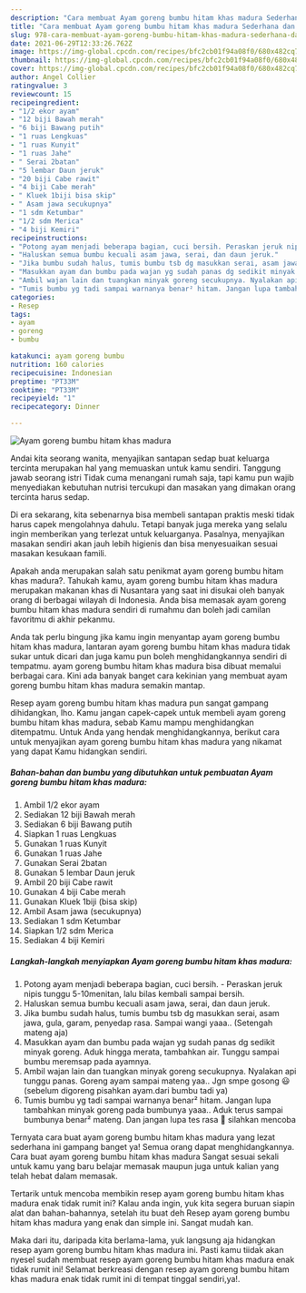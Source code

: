 ```yaml
---
description: "Cara membuat Ayam goreng bumbu hitam khas madura Sederhana dan Mudah Dibuat"
title: "Cara membuat Ayam goreng bumbu hitam khas madura Sederhana dan Mudah Dibuat"
slug: 978-cara-membuat-ayam-goreng-bumbu-hitam-khas-madura-sederhana-dan-mudah-dibuat
date: 2021-06-29T12:33:26.762Z
image: https://img-global.cpcdn.com/recipes/bfc2cb01f94a08f0/680x482cq70/ayam-goreng-bumbu-hitam-khas-madura-foto-resep-utama.jpg
thumbnail: https://img-global.cpcdn.com/recipes/bfc2cb01f94a08f0/680x482cq70/ayam-goreng-bumbu-hitam-khas-madura-foto-resep-utama.jpg
cover: https://img-global.cpcdn.com/recipes/bfc2cb01f94a08f0/680x482cq70/ayam-goreng-bumbu-hitam-khas-madura-foto-resep-utama.jpg
author: Angel Collier
ratingvalue: 3
reviewcount: 15
recipeingredient:
- "1/2 ekor ayam"
- "12 biji Bawah merah"
- "6 biji Bawang putih"
- "1 ruas Lengkuas"
- "1 ruas Kunyit"
- "1 ruas Jahe"
- " Serai 2batan"
- "5 lembar Daun jeruk"
- "20 biji Cabe rawit"
- "4 biji Cabe merah"
- " Kluek 1biji bisa skip"
- " Asam jawa secukupnya"
- "1 sdm Ketumbar"
- "1/2 sdm Merica"
- "4 biji Kemiri"
recipeinstructions:
- "Potong ayam menjadi beberapa bagian, cuci bersih. Peraskan jeruk nipis tunggu 5-10menitan, lalu bilas kembali sampai bersih."
- "Haluskan semua bumbu kecuali asam jawa, serai, dan daun jeruk."
- "Jika bumbu sudah halus, tumis bumbu tsb dg masukkan serai, asam jawa, gula, garam, penyedap rasa. Sampai wangi yaaa.. (Setengah mateng aja)"
- "Masukkan ayam dan bumbu pada wajan yg sudah panas dg sedikit minyak goreng. Aduk hingga merata, tambahkan air. Tunggu sampai bumbu meremsap pada ayamnya."
- "Ambil wajan lain dan tuangkan minyak goreng secukupnya. Nyalakan api tunggu panas. Goreng ayam sampai mateng yaa.. Jgn smpe gosong 😃 (sebelum digoreng pisahkan ayam.dari bumbu tadi ya)"
- "Tumis bumbu yg tadi sampai warnanya benar² hitam. Jangan lupa tambahkan minyak goreng pada bumbunya yaaa.. Aduk terus sampai bumbunya benar² mateng. Dan jangan lupa tes rasa 🤗 silahkan mencoba"
categories:
- Resep
tags:
- ayam
- goreng
- bumbu

katakunci: ayam goreng bumbu 
nutrition: 160 calories
recipecuisine: Indonesian
preptime: "PT33M"
cooktime: "PT33M"
recipeyield: "1"
recipecategory: Dinner

---
```



![Ayam goreng bumbu hitam khas madura](https://img-global.cpcdn.com/recipes/bfc2cb01f94a08f0/680x482cq70/ayam-goreng-bumbu-hitam-khas-madura-foto-resep-utama.jpg)

Andai kita seorang wanita, menyajikan santapan sedap buat keluarga tercinta merupakan hal yang memuaskan untuk kamu sendiri. Tanggung jawab seorang istri Tidak cuma menangani rumah saja, tapi kamu pun wajib menyediakan kebutuhan nutrisi tercukupi dan masakan yang dimakan orang tercinta harus sedap.

Di era  sekarang, kita sebenarnya bisa membeli santapan praktis meski tidak harus capek mengolahnya dahulu. Tetapi banyak juga mereka yang selalu ingin memberikan yang terlezat untuk keluarganya. Pasalnya, menyajikan masakan sendiri akan jauh lebih higienis dan bisa menyesuaikan sesuai masakan kesukaan famili. 



Apakah anda merupakan salah satu penikmat ayam goreng bumbu hitam khas madura?. Tahukah kamu, ayam goreng bumbu hitam khas madura merupakan makanan khas di Nusantara yang saat ini disukai oleh banyak orang di berbagai wilayah di Indonesia. Anda bisa memasak ayam goreng bumbu hitam khas madura sendiri di rumahmu dan boleh jadi camilan favoritmu di akhir pekanmu.

Anda tak perlu bingung jika kamu ingin menyantap ayam goreng bumbu hitam khas madura, lantaran ayam goreng bumbu hitam khas madura tidak sukar untuk dicari dan juga kamu pun boleh menghidangkannya sendiri di tempatmu. ayam goreng bumbu hitam khas madura bisa dibuat memalui berbagai cara. Kini ada banyak banget cara kekinian yang membuat ayam goreng bumbu hitam khas madura semakin mantap.

Resep ayam goreng bumbu hitam khas madura pun sangat gampang dihidangkan, lho. Kamu jangan capek-capek untuk membeli ayam goreng bumbu hitam khas madura, sebab Kamu mampu menghidangkan ditempatmu. Untuk Anda yang hendak menghidangkannya, berikut cara untuk menyajikan ayam goreng bumbu hitam khas madura yang nikamat yang dapat Kamu hidangkan sendiri.

<!--inarticleads1-->

##### Bahan-bahan dan bumbu yang dibutuhkan untuk pembuatan Ayam goreng bumbu hitam khas madura:

1. Ambil 1/2 ekor ayam
1. Sediakan 12 biji Bawah merah
1. Sediakan 6 biji Bawang putih
1. Siapkan 1 ruas Lengkuas
1. Gunakan 1 ruas Kunyit
1. Gunakan 1 ruas Jahe
1. Gunakan  Serai 2batan
1. Gunakan 5 lembar Daun jeruk
1. Ambil 20 biji Cabe rawit
1. Gunakan 4 biji Cabe merah
1. Gunakan  Kluek 1biji (bisa skip)
1. Ambil  Asam jawa (secukupnya)
1. Sediakan 1 sdm Ketumbar
1. Siapkan 1/2 sdm Merica
1. Sediakan 4 biji Kemiri




<!--inarticleads2-->

##### Langkah-langkah menyiapkan Ayam goreng bumbu hitam khas madura:

1. Potong ayam menjadi beberapa bagian, cuci bersih. - Peraskan jeruk nipis tunggu 5-10menitan, lalu bilas kembali sampai bersih.
1. Haluskan semua bumbu kecuali asam jawa, serai, dan daun jeruk.
1. Jika bumbu sudah halus, tumis bumbu tsb dg masukkan serai, asam jawa, gula, garam, penyedap rasa. Sampai wangi yaaa.. (Setengah mateng aja)
1. Masukkan ayam dan bumbu pada wajan yg sudah panas dg sedikit minyak goreng. Aduk hingga merata, tambahkan air. Tunggu sampai bumbu meremsap pada ayamnya.
1. Ambil wajan lain dan tuangkan minyak goreng secukupnya. Nyalakan api tunggu panas. Goreng ayam sampai mateng yaa.. Jgn smpe gosong 😃 (sebelum digoreng pisahkan ayam.dari bumbu tadi ya)
1. Tumis bumbu yg tadi sampai warnanya benar² hitam. Jangan lupa tambahkan minyak goreng pada bumbunya yaaa.. Aduk terus sampai bumbunya benar² mateng. Dan jangan lupa tes rasa 🤗 silahkan mencoba




Ternyata cara buat ayam goreng bumbu hitam khas madura yang lezat sederhana ini gampang banget ya! Semua orang dapat menghidangkannya. Cara buat ayam goreng bumbu hitam khas madura Sangat sesuai sekali untuk kamu yang baru belajar memasak maupun juga untuk kalian yang telah hebat dalam memasak.

Tertarik untuk mencoba membikin resep ayam goreng bumbu hitam khas madura enak tidak rumit ini? Kalau anda ingin, yuk kita segera buruan siapin alat dan bahan-bahannya, setelah itu buat deh Resep ayam goreng bumbu hitam khas madura yang enak dan simple ini. Sangat mudah kan. 

Maka dari itu, daripada kita berlama-lama, yuk langsung aja hidangkan resep ayam goreng bumbu hitam khas madura ini. Pasti kamu tiidak akan nyesel sudah membuat resep ayam goreng bumbu hitam khas madura enak tidak rumit ini! Selamat berkreasi dengan resep ayam goreng bumbu hitam khas madura enak tidak rumit ini di tempat tinggal sendiri,ya!.

